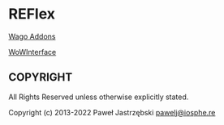 ﻿# REFlex

[Wago Addons](https://addons.wago.io/addons/reflex-arenabattleground-historian)

[WoWInterface](http://www.wowinterface.com/downloads/info19190-REFlex-ArenaBattlegroundHistorian.html)

## COPYRIGHT

All Rights Reserved unless otherwise explicitly stated.

Copyright (c) 2013-2022 Paweł Jastrzębski <pawelj@iosphe.re>
